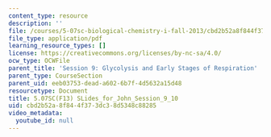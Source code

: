 ```yaml
---
content_type: resource
description: ''
file: /courses/5-07sc-biological-chemistry-i-fall-2013/cbd2b52a8f844f373dc38d5348c88285_SLides_for_John_Session_9_10.pdf
file_type: application/pdf
learning_resource_types: []
license: https://creativecommons.org/licenses/by-nc-sa/4.0/
ocw_type: OCWFile
parent_title: 'Session 9: Glycolysis and Early Stages of Respiration'
parent_type: CourseSection
parent_uid: eeb03753-dead-a602-6b7f-4d5632a15d48
resourcetype: Document
title: 5.07SC(F13) SLides_for_John_Session_9_10
uid: cbd2b52a-8f84-4f37-3dc3-8d5348c88285
video_metadata:
  youtube_id: null
---
```

